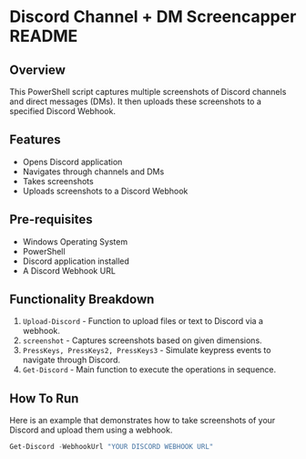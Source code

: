 # Discord Channel + DM Screencapper README

## Overview

This PowerShell script captures multiple screenshots of Discord channels and direct messages (DMs). It then uploads these screenshots to a specified Discord Webhook. 

## Features

- Opens Discord application
- Navigates through channels and DMs
- Takes screenshots
- Uploads screenshots to a Discord Webhook

## Pre-requisites

- Windows Operating System
- PowerShell
- Discord application installed
- A Discord Webhook URL

## Functionality Breakdown

1. `Upload-Discord` - Function to upload files or text to Discord via a webhook.
2. `screenshot` - Captures screenshots based on given dimensions.
3. `PressKeys, PressKeys2, PressKeys3` - Simulate keypress events to navigate through Discord.
4. `Get-Discord` - Main function to execute the operations in sequence.

## How To Run

Here is an example that demonstrates how to take screenshots of your Discord and upload them using a webhook.

```powershell
Get-Discord -WebhookUrl "YOUR DISCORD WEBHOOK URL"
```
